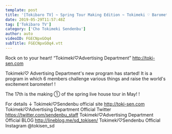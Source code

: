 ```yaml
---
template: post
title: '[Tokibaro TV] ~ Spring Tour Making Edition ~ Tokimeki ♡ Barometer Rise TV ep 17'
date: 2019-05-29T11:57:48Z
tag: ['Tokibaro TV']
category: ['Cho Tokimeki Sendenbu']
author: auto 
videoID: FGECNpxGOq4
subTitle: FGECNpxGOq4.vtt
---
```

Rock on to your heart! “Tokimeki♡Advertising Department” http://toki-sen.com

Tokimeki♡ Advertising Department's new program has started!
It is a program in which 6 members challenge various things and raise the world's excitement barometer! !

The 17th is the making ① of the spring live house tour in May! !

For details ↓
 Tokimeki♡Sendenbu official site http://toki-sen.com
 Tokimeki♡Advertising Department Official Twitter https://twitter.com/sendenbu_staff
 Tokimeki♡Advertising Department Official BLOG http://lineblog.me/sd_tokisen/
 Tokimeki♡Sendenbu Official Instagram @tokisen_sd